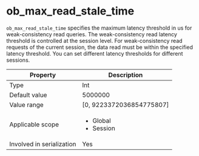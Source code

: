 # ob_max_read_stale_time

`ob_max_read_stale_time` specifies the maximum latency threshold in us for weak-consistency read queries.
The weak-consistency read latency threshold is controlled at the session level. For weak-consistency read requests of the current session, the data read must be within the specified latency threshold. You can set different latency thresholds for different sessions. 

| **Property** | **Description** |
|--------|---------|
| Type | Int |
| Default value | 5000000 |
| Value range | \[0, 9223372036854775807] |
| Applicable scope | <ul><li>Global</li><li>Session</li></ul> |
| Involved in serialization | Yes |
